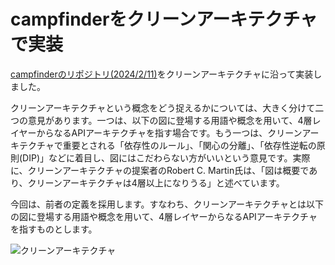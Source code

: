 # campfinderをクリーンアーキテクチャで実装
[campfinderのリポジトリ(2024/2/11)](https://github.com/tusmasoma/campfinder)をクリーンアーキテクチャに沿って実装しました。

クリーンアーキテクチャという概念をどう捉えるかについては、大きく分けて二つの意見があります。一つは、以下の図に登場する用語や概念を用いて、4層レイヤーからなるAPIアーキテクチャを指す場合です。もう一つは、クリーンアーキテクチャで重要とされる「依存性のルール」、「関心の分離」、「依存性逆転の原則(DIP)」などに着目し、図にはこだわらない方がいいという意見です。実際に、クリーンアーキテクチャの提案者のRobert C. Martin氏は、「図は概要であり、クリーンアーキテクチャは4層以上になりうる」と述べています。

今回は、前者の定義を採用します。すなわち、クリーンアーキテクチャとは以下の図に登場する用語や概念を用いて、4層レイヤーからなるAPIアーキテクチャを指すものとします。

![クリーンアーキテクチャ](https://github.com/tusmasoma/clean-architecture-campfinder/assets/104899572/ce8caa07-36ff-4d97-b201-5d559169eabc)
